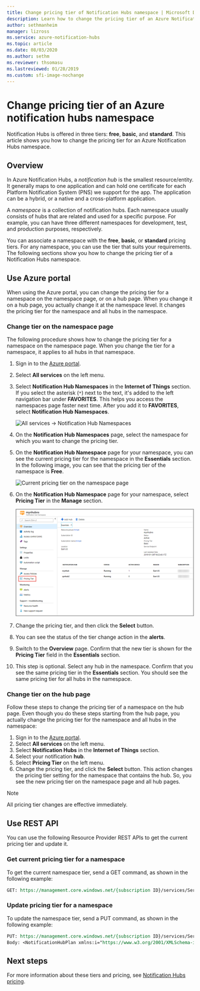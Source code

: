 ```yaml
---
title: Change pricing tier of Notification Hubs namespace | Microsoft Docs
description: Learn how to change the pricing tier of an Azure Notification Hubs namespace.
author: sethmanheim
manager: lizross
ms.service: azure-notification-hubs
ms.topic: article
ms.date: 08/03/2020
ms.author: sethm
ms.reviewer: thsomasu
ms.lastreviewed: 01/28/2019
ms.custom: sfi-image-nochange
---
```


# Change pricing tier of an Azure notification hubs namespace

Notification Hubs is offered in three tiers: **free**, **basic**, and **standard**. This article shows you how to change the pricing tier for an Azure Notification Hubs namespace.

## Overview

In Azure Notification Hubs, a *notification hub* is the smallest resource/entity. It generally maps to one application and can hold one certificate for each Platform Notification System (PNS) we support for the app. The application can be a hybrid, or a native and a cross-platform application.

A *namespace* is a collection of notification hubs. Each namespace usually consists of hubs that are related and used for a specific purpose. For example, you can have three different namespaces for development, test, and production purposes, respectively.

You can associate a namespace with the **free**, **basic**, or **standard** pricing tiers. For any namespace, you can use the tier that suits your requirements. The following sections show you how to change the pricing tier of a Notification Hubs namespace.

## Use Azure portal

When using the Azure portal, you can change the pricing tier for a namespace on the namespace page, or on a hub page. When you change it on a hub page, you actually change it at the namespace level. It changes the pricing tier for the namespace and all hubs in the namespace.

### Change tier on the namespace page

The following procedure shows how to change the pricing tier for a namespace on the namespace page. When you change the tier for a namespace, it applies to all hubs in that namespace.

1. Sign in to the [Azure portal](https://portal.azure.com).
2. Select **All services** on the left menu.
3. Select **Notification Hub Namespaces** in the **Internet of Things** section. If you select the asterisk (`*`) next to the text, it's added to the left navigation bar under **FAVORITES**. This helps you access the namespaces page faster next time. After you add it to **FAVORITES**, select **Notification Hub Namespaces**.

    ![All services -> Notification Hub Namespaces](./media/change-pricing-tier/all-services-nhub.png)

4. On the **Notification Hub Namespaces** page, select the namespace for which you want to change the pricing tier.
5. On the **Notification Hub Namespace** page for your namespace, you can see the current pricing tier for the namespace in the **Essentials** section. In the following image, you can see that the pricing tier of the namespace is **Free**.

    ![Current pricing tier on the namespace page](./media/change-pricing-tier/pricing-tier-before.png)

6. On the **Notification Hub Namespace** page for your namespace, select **Pricing Tier** in the **Manage** section.

    ![Select pricing tier on the namespace page](./media/change-pricing-tier/namespace-select-pricing-menu.png)

7. Change the pricing tier, and then click the **Select** button.
8. You can see the status of the tier change action in the **alerts**.
9. Switch to the **Overview** page. Confirm that the new tier is shown for the **Pricing Tier** field in the **Essentials** section.
10. This step is optional. Select any hub in the namespace. Confirm that you see the same pricing tier in the **Essentials** section. You should see the same pricing tier for all hubs in the namespace.

### Change tier on the hub page

Follow these steps to change the pricing tier of a namespace on the hub page. Even though you do these steps starting from the hub page, you actually change the pricing tier for the namespace and all hubs in the namespace:

1. Sign in to the [Azure portal](https://portal.azure.com).
2. Select **All services** on the left menu.
3. Select **Notification Hubs** in the **Internet of Things** section.
4. Select your notification **hub**.
5. Select **Pricing Tier** on the left menu.
6. Change the pricing tier, and click the **Select** button. This action changes the pricing tier setting for the namespace that contains the hub. So, you see the new pricing tier on the namespace page and all hub pages.

> [!NOTE]
> All pricing tier changes are effective immediately.

## Use REST API

You can use the following Resource Provider REST APIs to get the current pricing tier and update it.

### Get current pricing tier for a namespace

To get the current namespace tier, send a GET command, as shown in the following example:

```REST
GET: https://management.core.windows.net/{subscription ID}/services/ServiceBus/Namespaces/{namespace name}/notificationhubplan
```

### Update pricing tier for a namespace

To update the namespace tier, send a PUT command, as shown in the following example:

```REST
PUT: https://management.core.windows.net/{subscription ID}/services/ServiceBus/Namespaces/{namespace name}/notificationhubplan
Body: <NotificationHubPlan xmlns:i="https://www.w3.org/2001/XMLSchema-instance" xmlns="http://schemas.microsoft.com/netservices/2010/10/servicebus/connect"><SKU>Standard</SKU></NotificationHubPlan>
```

## Next steps

For more information about these tiers and pricing, see [Notification Hubs pricing](https://azure.microsoft.com/pricing/details/notification-hubs/).

